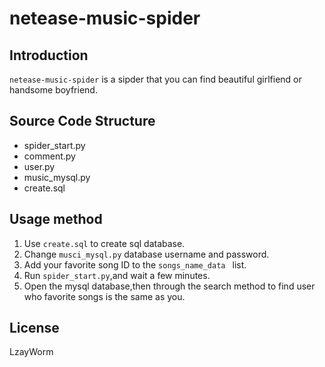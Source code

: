 # netease-music-spider


## Introduction
`netease-music-spider` is a sipder that you can find beautiful girlfiend or handsome boyfriend.


## Source Code Structure
- spider_start.py     
- comment.py
- user.py
- music_mysql.py
- create.sql


## Usage method

1. Use `create.sql` to create sql database.
2. Change `musci_mysql.py` database username and password.
3. Add your favorite song ID to the `songs_name_data ` list.
4. Run `spider_start.py`,and wait a few minutes.
5. Open the mysql database,then through the search method to find  user who favorite songs is the same as you.



## License

LzayWorm
